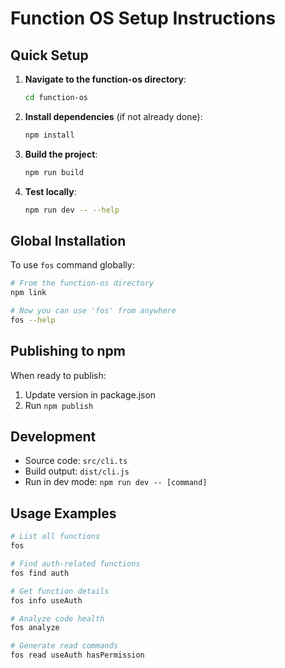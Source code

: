 # Function OS Setup Instructions

## Quick Setup

1. **Navigate to the function-os directory**:

   ```bash
   cd function-os
   ```

2. **Install dependencies** (if not already done):

   ```bash
   npm install
   ```

3. **Build the project**:

   ```bash
   npm run build
   ```

4. **Test locally**:
   ```bash
   npm run dev -- --help
   ```

## Global Installation

To use `fos` command globally:

```bash
# From the function-os directory
npm link

# Now you can use 'fos' from anywhere
fos --help
```

## Publishing to npm

When ready to publish:

1. Update version in package.json
2. Run `npm publish`

## Development

- Source code: `src/cli.ts`
- Build output: `dist/cli.js`
- Run in dev mode: `npm run dev -- [command]`

## Usage Examples

```bash
# List all functions
fos

# Find auth-related functions
fos find auth

# Get function details
fos info useAuth

# Analyze code health
fos analyze

# Generate read commands
fos read useAuth hasPermission
```
